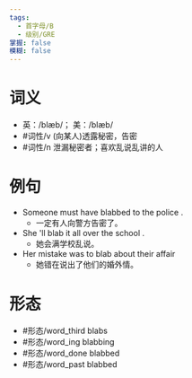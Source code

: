 ```yaml
---
tags:
  - 首字母/B
  - 级别/GRE
掌握: false
模糊: false
---
```

# 词义
- 英：/blæb/； 美：/blæb/
- #词性/v  (向某人)透露秘密，告密
- #词性/n  泄漏秘密者；喜欢乱说乱讲的人
# 例句
- Someone must have blabbed to the police .
	- 一定有人向警方告密了。
- She 'll blab it all over the school .
	- 她会满学校乱说。
- Her mistake was to blab about their affair
	- 她错在说出了他们的婚外情。
# 形态
- #形态/word_third blabs
- #形态/word_ing blabbing
- #形态/word_done blabbed
- #形态/word_past blabbed
